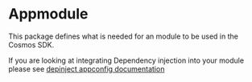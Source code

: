 # Appmodule

<!-- TODO add more docs here with https://github.com/cosmos/cosmos-sdk/issues/17207 -->

This package defines what is needed for an module to be used in the Cosmos SDK. 

If you are looking at integrating Dependency injection into your module please see [depinject appconfig documentation](../../depinject/appconfig/README.md)